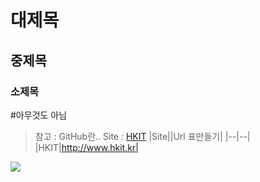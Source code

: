 # 대제목
## 중제목
### 소제목
#아무것도 아님
>참고 : GitHub란..
Site : [HKIT](http://www.hkit.kr)
|Site||Url 표만들기|
|--|--|
|HKIT|http://www.hkit.kr|
<img src="https://www.google.co.kr/images/branding/googlelogo/1x/googlelogo_color_272x92dp.png">
